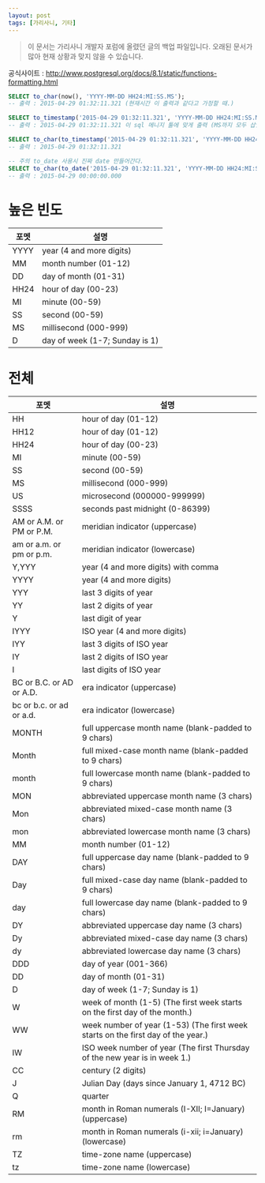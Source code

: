 ```yaml
---
layout: post
tags: [가리사니, 기타]
---
```


> 이 문서는 가리사니 개발자 포럼에 올렸던 글의 백업 파일입니다.
오래된 문서가 많아 현재 상황과 맞지 않을 수 있습니다.

공식사이트 : http://www.postgresql.org/docs/8.1/static/functions-formatting.html


``` sql
SELECT to_char(now(), 'YYYY-MM-DD HH24:MI:SS.MS');
-- 출력 : 2015-04-29 01:32:11.321 (현재시간 이 출력과 같다고 가정할 때.)

SELECT to_timestamp('2015-04-29 01:32:11.321', 'YYYY-MM-DD HH24:MI:SS.MS');
-- 출력 : 2015-04-29 01:32:11.321 이 sql 메니지 툴에 맞게 출력 (MS까지 모두 삽입됨.)

SELECT to_char(to_timestamp('2015-04-29 01:32:11.321', 'YYYY-MM-DD HH24:MI:SS.MS'), 'YYYY-MM-DD HH24:MI:SS.MS');
-- 출력 : 2015-04-29 01:32:11.321

-- 주의 to_date 사용시 진짜 date 만들어간다.
SELECT to_char(to_date('2015-04-29 01:32:11.321', 'YYYY-MM-DD HH24:MI:SS.MS'), 'YYYY-MM-DD HH24:MI:SS.MS');
-- 출력 : 2015-04-29 00:00:00.000
```

# 높은 빈도
|포멧|설명|
|-|-|
|YYYY | year (4 and more digits)|
|MM | month number (01-12)|
|DD | day of month (01-31)|
|HH24 | hour of day (00-23)|
|MI | minute (00-59)|
|SS | second (00-59)|
|MS | millisecond (000-999)|
|D | day of week (1-7; Sunday is 1)|

# 전체
|포멧|설명|
|-|-|
|HH | hour of day (01-12)|
|HH12 | hour of day (01-12)|
|HH24 | hour of day (00-23)|
|MI | minute (00-59)|
|SS | second (00-59)|
|MS | millisecond (000-999)|
|US | microsecond (000000-999999)|
|SSSS | seconds past midnight (0-86399)|
|AM or A.M. or PM or P.M. | meridian indicator (uppercase)|
|am or a.m. or pm or p.m. | meridian indicator (lowercase)|
|Y,YYY | year (4 and more digits) with comma|
|YYYY | year (4 and more digits)|
|YYY | last 3 digits of year|
|YY | last 2 digits of year|
|Y | last digit of year|
|IYYY | ISO year (4 and more digits)|
|IYY | last 3 digits of ISO year|
|IY | last 2 digits of ISO year|
|I | last digits of ISO year|
|BC or B.C. or AD or A.D. | era indicator (uppercase)|
|bc or b.c. or ad or a.d. | era indicator (lowercase)|
|MONTH | full uppercase month name (blank-padded to 9 chars)|
|Month | full mixed-case month name (blank-padded to 9 chars)|
|month | full lowercase month name (blank-padded to 9 chars)|
|MON | abbreviated uppercase month name (3 chars)|
|Mon | abbreviated mixed-case month name (3 chars)|
|mon | abbreviated lowercase month name (3 chars)|
|MM | month number (01-12)|
|DAY | full uppercase day name (blank-padded to 9 chars)|
|Day | full mixed-case day name (blank-padded to 9 chars)|
|day | full lowercase day name (blank-padded to 9 chars)|
|DY | abbreviated uppercase day name (3 chars)|
|Dy | abbreviated mixed-case day name (3 chars)|
|dy | abbreviated lowercase day name (3 chars)|
|DDD | day of year (001-366)|
|DD | day of month (01-31)|
|D | day of week (1-7; Sunday is 1)|
|W | week of month (1-5) (The first week starts on the first day of the month.)|
|WW | week number of year (1-53) (The first week starts on the first day of the year.)|
|IW | ISO week number of year (The first Thursday of the new year is in week 1.)|
|CC | century (2 digits)|
|J | Julian Day (days since January 1, 4712 BC)|
|Q | quarter|
|RM | month in Roman numerals (I-XII; I=January) (uppercase)|
|rm | month in Roman numerals (i-xii; i=January) (lowercase)|
|TZ | time-zone name (uppercase)|
|tz | time-zone name (lowercase)|